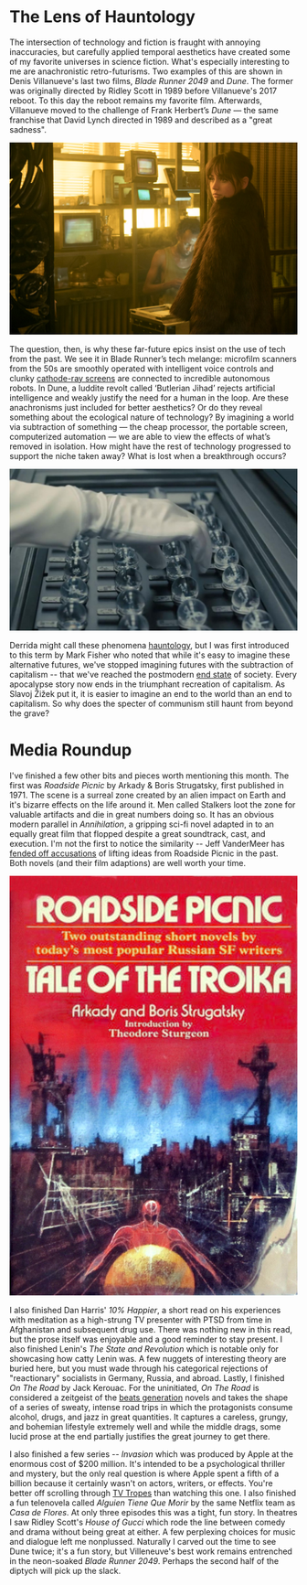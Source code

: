 # The Lens of Hauntology

The intersection of technology and fiction is fraught with annoying inaccuracies, but carefully applied temporal aesthetics have created some of my favorite universes in science fiction. What's especially interesting to me are  anachronistic retro-futurisms. Two examples of this are shown in Denis Villanueve's last two films, *Blade Runner 2049* and *Dune*. The former was originally directed by Ridley Scott in 1989 before Villanueve's 2017 reboot. To this day the reboot remains my favorite film. Afterwards, Villanueve moved to the challenge of Frank Herbert’s *Dune* — the same franchise that David Lynch directed in 1989 and described as a "great sadness".

![CRT monitors in Blade Runner 2049. Sales of this type of monitor peaked over a decade  before the release of the film, yet it's set far in the future.](crts.jpeg)

The question, then, is why these far-future epics insist on the use of tech from the past. We see it in Blade Runner’s tech melange: microfilm scanners from the 50s are smoothly operated with intelligent voice controls and clunky [cathode-ray screens](https://en.wikipedia.org/wiki/Cathode-ray_tube) are connected to incredible autonomous robots. In Dune, a luddite revolt called  ‘Butlerian Jihad’ rejects artificial intelligence and weakly justify the need for a human in the loop. Are these anachronisms just included for better aesthetics? Or do they reveal something about the ecological nature of technology? By imagining a world via subtraction of something — the cheap processor, the portable screen, computerized automation — we are able to view the effects of what’s removed in isolation. How might have the rest of technology progressed to support the niche taken away? What is lost when a breakthrough occurs?

![Hypothetical optical memory spheres in Blade Runner 2049](spheres.jpg)

Derrida might call these phenomena [hauntology](https://en.wikipedia.org/wiki/Hauntology), but I was first introduced to this term by Mark Fisher who noted that while it's easy to imagine these alternative futures, we've stopped imagining futures with the subtraction of capitalism -- that we've reached the postmodern [end state](https://en.wikipedia.org/wiki/End_of_history) of society. Every apocalypse story now ends in the triumphant recreation of capitalism. As Slavoj Žižek put it, it is easier to imagine an end to the world than an end to capitalism. So why does the specter of communism still haunt from beyond the grave?

# Media Roundup
I've finished a few other bits and pieces worth mentioning this month. The first was *Roadside Picnic* by Arkady & Boris Strugatsky, first published in 1971. The scene is a surreal zone created by an alien impact on Earth and it's bizarre effects on the life around it. Men called Stalkers loot the zone for valuable artifacts and die in great numbers doing so. It has an obvious modern parallel in *Annihilation*, a gripping sci-fi novel adapted in to an equally great film that flopped despite a great soundtrack, cast, and execution. I'm not the first to notice the similarity -- Jeff VanderMeer has [fended off accusations](https://twitter.com/jeffvandermeer/status/754674019174060032) of lifting ideas from Roadside Picnic in the past. Both novels (and their film adaptions) are well worth your time.

![Arkady & Boris Strugatsky's Roadside Picnic](picnic.jpg)

I also finished Dan Harris' *10% Happier*, a short read on his experiences with meditation as a high-strung TV presenter with PTSD from time in Afghanistan and subsequent drug use. There was nothing new in this read, but the prose itself was enjoyable and a good reminder to stay present. I also finished Lenin's *The State and Revolution* which is notable only for showcasing how catty Lenin was. A few nuggets of interesting theory are buried here, but you must wade through his categorical rejections of "reactionary" socialists in Germany, Russia, and abroad. Lastly, I finished *On The Road* by Jack Kerouac. For the uninitiated, *On The Road* is considered a zeitgeist of the [beats generation](https://en.wikipedia.org/wiki/Beat_Generation) novels and takes the shape of a series of sweaty, intense road trips in which the protagonists consume alcohol, drugs, and jazz in great quantities. It captures a careless, grungy, and bohemian lifestyle extremely well and while the middle drags, some lucid prose at the end partially justifies the great journey to get there.

I also finished a few series -- *Invasion* which was produced by Apple at the enormous cost of $200 million. It's intended to be a psychological thriller and mystery, but the only real question is where Apple spent a fifth of a billion because it certainly wasn't on actors, writers, or effects. You're better off scrolling through [TV Tropes](https://tvtropes.org/) than watching this one. I also finished a fun telenovela called *Alguien Tiene Que Morir* by the same Netflix team as *Casa de Flores*. At only three episodes this was a tight, fun story. In theatres I saw Ridley Scott's *House of Gucci* which rode the line between comedy and drama without being great at either. A few perplexing choices for music and dialogue left me nonplussed. Naturally I carved out the time to see Dune twice; it's a fun story, but Villeneuve's best work remains entrenched in the neon-soaked *Blade Runner 2049*. Perhaps the second half of the diptych will pick up the slack.